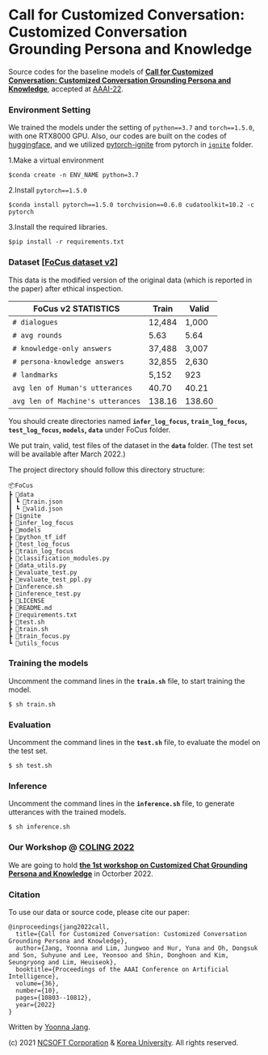 # Call for Customized Conversation: Customized Conversation Grounding Persona and Knowledge

Source codes for the baseline models of **[Call for Customized Conversation: Customized Conversation Grounding Persona and Knowledge](https://arxiv.org/abs/2112.08619)**, accepted at [AAAI-22](https://aaai.org/Conferences/AAAI-22/).



### Environment Setting
We trained the models under the setting of `python==3.7` and `torch==1.5.0`,  with one RTX8000 GPU. Also, our codes are built on the codes of [huggingface](https://github.com/huggingface/transfer-learning-conv-ai), and we utilized [pytorch-ignite](https://github.com/pytorch/ignite) from pytorch in [`ignite`](https://github.com/pkchat-focus/FoCus/tree/main/ignite) folder.

1.Make a virtual environment
    
    $conda create -n ENV_NAME python=3.7

2.Install `pytorch==1.5.0`

    $conda install pytorch==1.5.0 torchvision==0.6.0 cudatoolkit=10.2 -c pytorch

3.Install the required libraries.
    
    $pip install -r requirements.txt
    


### Dataset [**[FoCus dataset v2](https://drive.google.com/file/d/1YmEW12HqjAjlEfZ05g8VLRux8kyUjdcI/view?usp=sharing)**]
This data is the modified version of the original data (which is reported in the paper) after ethical inspection.

| FoCus v2 STATISTICS | Train | Valid |
| --- | --- | --- |
| `# dialogues` | 12,484 | 1,000 |
| `# avg rounds` | 5.63 | 5.64 |
| `# knowledge-only answers` | 37,488 | 3,007 |
| `# persona-knowledge answers` | 32,855 | 2,630 |
| `# landmarks` | 5,152 | 923 |
| `avg len of Human's utterances` | 40.70 | 40.21 |
| `avg len of Machine's utterances` | 138.16 | 138.60 |

You should create directories named **`infer_log_focus`, `train_log_focus`, `test_log_focus`, `models`, `data`** under FoCus folder.

We put train, valid, test files of the dataset in the **`data`** folder. (The test set will be available after March 2022.)

The project directory should follow this directory structure:


    📦FoCus
    ┣ 📂data
    ┃ ┗ 📜train.json
    ┃ ┗ 📜valid.json
    ┣ 📂ignite
    ┣ 📂infer_log_focus
    ┣ 📂models
    ┣ 📂python_tf_idf
    ┣ 📂test_log_focus
    ┣ 📂train_log_focus
    ┣ 📜classification_modules.py
    ┣ 📜data_utils.py
    ┣ 📜evaluate_test.py
    ┣ 📜evaluate_test_ppl.py
    ┣ 📜inference.sh
    ┣ 📜inference_test.py
    ┣ 📜LICENSE
    ┣ 📜README.md
    ┣ 📜requirements.txt
    ┣ 📜test.sh
    ┣ 📜train.sh
    ┣ 📜train_focus.py
    ┗ 📜utils_focus


### Training the models
Uncomment the command lines in the **`train.sh`** file, to start training the model. 

    $ sh train.sh 


### Evaluation
Uncomment the command lines in the **`test.sh`** file, to evaluate the model on the test set. 

    $ sh test.sh


### Inference
Uncomment the command lines in the **`inference.sh`** file, to generate utterances with the trained models.

    $ sh inference.sh


### Our Workshop @ [COLING 2022](https://coling2022.org/)
We are going to hold **[the 1st workshop on Customized Chat Grounding Persona and Knowledge](https://sites.google.com/view/persona-knowledge-workshop)** in Octorber 2022.


### Citation
To use our data or source code, please cite our paper:

    @inproceedings{jang2022call,
      title={Call for Customized Conversation: Customized Conversation Grounding Persona and Knowledge},
      author={Jang, Yoonna and Lim, Jungwoo and Hur, Yuna and Oh, Dongsuk and Son, Suhyune and Lee, Yeonsoo and Shin, Donghoon and Kim, Seungryong and Lim, Heuiseok},
      booktitle={Proceedings of the AAAI Conference on Artificial Intelligence},
      volume={36},
      number={10},
      pages={10803--10812},
      year={2022}
    }

Written by [Yoonna Jang](https://github.com/YOONNAJANG).


(c) 2021 [NCSOFT Corporation](https://kr.ncsoft.com/en/index.do) & [Korea University](http://blp.korea.ac.kr/). All rights reserved.
